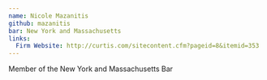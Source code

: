 ```yaml
---
name: Nicole Mazanitis
github: mazanitis
bar: New York and Massachusetts
links:
  Firm Website: http://curtis.com/sitecontent.cfm?pageid=8&itemid=353
---
```


Member of the New York and Massachusetts Bar